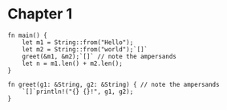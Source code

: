 # Chapter 1

```aquascope,interpreter
fn main() {
    let m1 = String::from("Hello");
    let m2 = String::from("world");`[]`
    greet(&m1, &m2);`[]` // note the ampersands
    let n = m1.len() + m2.len();
}

fn greet(g1: &String, g2: &String) { // note the ampersands
    `[]`println!("{} {}!", g1, g2);
}
```

<!-- ```aquascope,interpreter
fn main() {
    let n = Box::new(1);`[]`
    let y = plus_one(&n);`[]`
    println!("The value of y is: {y}");
}

fn plus_one(x: &i32) -> i32 {
    `[]`*x + 1
}
``` -->

<!-- ```aquascope,interpreter
fn main() {
    let x = 1;
    let y = &x;`[]`
}
``` -->